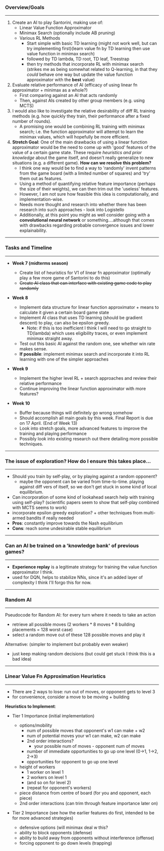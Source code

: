 ### **Overview/Goals** 
---
1. Create an AI to play Santorini, making use of:
    * Linear Value Function Approximator
    * Minimax Search (optionally include AB pruning)
    * Various RL Methods
        * Start simple with basic TD learning (might not work well, but can try implementing first)(learn value fn by TD learning then use value function in minimax search)
        * followed by TD lambda, TD root, TD leaf, Treestrap
        * then try methods that incorporate RL with minimax search (strikes me as being somewhat related to Q-learning, in that they _could_ behave one way but update the value function approximator with the **best** value)
2. Evaluate relative performance of AI (efficacy of using linear fn approximator + minimax as a whole?)
    * First comparing against an AI that acts randomly
    * Then, against AIs created by other group members (e.g. using MCTS)
3. I would also like to investigate the relative desirability of diff RL training methods (e.g. how quickly they train, their performance after a fixed number of rounds).
    * A promising one would be combining RL training with minimax search; i.e. the function approximator will attempt to learn the minimax values, which will hopefully be more efficient.
4. **Stretch Goal**: One of the main drawbacks of using a linear function approximator would be the need to come up with 'good' features of the value of a certain game state. These require _heuristics and prior knowledge_ about the game itself, and doesn't really generalize to new situations (e.g. a different game). **How can we resolve this problem?**
    * I think one way would be to find a way to 'randomly' invent patterns from the game board (with a limited number of squares) and 'try' them out as features.
    * Using a method of quantifying relative feature importance (perhaps the size of their weights), we can then trim out the 'useless' features.
    * However, I am not sure how feasible this idea is computationally, and implementation-wise.
    * Needs more thought and research into whether there has been research into such approaches - look into Logistello
    * Additionally, at this point you might as well consider going with a **convolutional neural network** or something....although that comes with drawbacks regarding probable convergence issues and lower explainability.

---
### **Tasks and Timeline**
---
* **Week 7 (midterms  season)**
    * Create list of heuristics for V1 of linear fn approximator (optimally play a few more game of Santorini to do this)
    * ~~Create AI class that can interface with existing game code to play randomly~~

* **Week 8**
    * Implement data structure for linear function approximator + means to calculate it given a certain board game state
    * Implement AI class that uses TD learning (should be gradient descent) to play, can also be epsilon greedy.
        * Note: if this is too inefficient I think I will need to go straight to TD(lambda) which uses eligibility traces, or even implement minimax straight away.
    * Test out this basic AI against the random one, see whether win rate makes sense.
    * **If possible**: implement minimax search and incorporate it into RL learning with one of the simpler approaches

* **Week 9**
    * Implement the higher level RL + search approaches and review their relative performance
    * Continue improving the linear function approximator with more features?
* **Week 10**
    * Buffer because things will definitely go wrong somehow
    * Should accomplish all main goals by this week. Final Report is due on 17 April. (End of Week 13)
    * Look into stretch goals, more advanced features to improve the training and playing performance
    * Possibly look into existing research out there detailing more possible techniques.


---
### **The issue of exploration? How do I ensure this takes place...**
---
* Should you train by self-play, or by playing against a random opponent?
    * maybe the opponent can be varied from time-to-time. playing against diff vers of itself, so we don't get stuck in some kind of local equilibrium.
* Can incorporation of some kind of lookahead search help with training using self-play? (scientific papers seem to show that self-play combined with MCTS seems to work)
* incorporate epsilon greedy exploration? + other techniques from multi-armed bandits if really needed
* **Pros**: constantly improve towards the Nash equilibrium
* **Cons**: reach some undesirable stable equilibrium

---
### **Can an AI be trained on a 'knowledge bank' of previous games?**
---
* **Experience replay** is a legitimate strategy for training the value function approximator I think.
* used for DQN, helps to stabilize NNs, since it's an added layer of complexity I think I'll forgo this for now.

---
### **Random AI**
---
Pseudocode for Random AI:
for every turn where it needs to take an action
- retrieve all possible moves (2 workers * 8 moves * 8 building placements = 128 worst case)
- select a random move out of these 128 possible moves and play it

Alternative: (simpler to implement but probably even weaker)
- just keep making random decisions (but could get stuck I think this is a bad idea)

---
### **Linear Value Fn Approximation Heuristics**
---
* There are 2 ways to lose: run out of moves, or opponent gets to level 3
* for convenience, consider a move to be moving + building

**Heuristics to Implement**:

* Tier 1 Importance (initial implementation)
    * options/mobility
        * num of possible moves that opponent's w1 can make + w2
        * num of potential moves your w1 can make, w2 can make
        * 2nd order interactions?
            * your possible num of moves - opponent num of moves
        * number of immediate opportunities to go up one level (0->1, 1->2, 2->3)
        * opportunities for opponent to go up one level
    * height of workers
        * 1 worker on level 1
        * 2 workers on level 1
        * (and so on for level 2)
        * (repeat for opponent's workers)
    * piece distance from centre of board (for you and opponent, each piece)
    * 2nd order interactions (can trim through feature importance later on)

* Tier 2 Importance (see how the earlier features do first, intended to be for more advanced strategies)
    * defensive options (will minimax deal w this?
    * ability to block opponents (defense)
    * ability to build away from opponents without interference (offense)
    * forcing opponent to go down levels (trapping)
